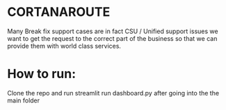 # CORTANAROUTE
Many Break fix support cases are in fact CSU / Unified support issues we want to get the request to the correct part of the business so that we can provide them with world class services. 

# How to run:

Clone the repo and run streamlit run dashboard.py after going into the the main folder
